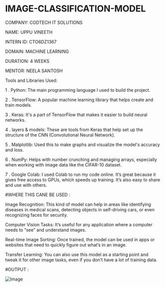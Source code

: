# IMAGE-CLASSIFICATION-MODEL


COMPANY: CODTECH IT SOLUTIONS

NAME: UPPU VINEETH

INTERN ID: CTO6DZ1367

DOMAIN: MACHINE LEARNING

DURATION: 4 WEEKS

MENTOR: NEELA SANTOSH



Tools and Libraries Used:

1 . Python: The main programming language I used to build the project.

2 . TensorFlow: A popular machine learning library that helps create and train models.

3 . Keras: It's a part of TensorFlow that makes it easier to build neural networks.

4 . layers & models: These are tools from Keras that help set up the structure of the CNN (Convolutional Neural   Network).

5 . Matplotlib: Used this to make graphs and visualize the model's accuracy and loss.

6 . NumPy: Helps with number crunching and managing arrays, especially when working with image data like the   CIFAR-10 dataset.

7 . Google Colab: I used Colab to run my code online. It’s great because it gives free access to GPUs, which speeds up    training. It’s also easy to    share and use with others.

#WHERE THIS CANE BE USED  :

Image Recognition: This kind of model can help in areas like identifying diseases in medical scans, detecting objects in self-driving cars, or even recognizing faces for security.

Computer Vision Tasks: It’s useful for any application where a computer needs to “see” and understand images.

Real-time Image Sorting: Once trained, the model can be used in apps or websites that need to quickly figure out what’s in an image.

Transfer Learning: You can also use this model as a starting point and tweak it for other image tasks, even if you don’t have a lot of training data.



#OUTPUT  :


![Image](https://github.com/user-attachments/assets/2dd7ef32-b6ee-4a23-82db-12c0d6002750)
